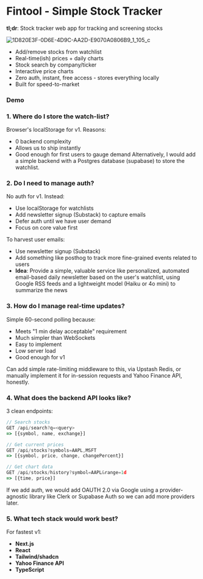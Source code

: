 # Fintool - Simple Stock Tracker

**tl;dr**: Stock tracker web app for tracking and screening stocks

![1D820E3F-0D6E-4D9C-AA2D-E9070A0806B9_1_105_c](https://github.com/user-attachments/assets/e97d277c-c347-4c66-86a3-10d23fbe7837)

- Add/remove stocks from watchlist
- Real-time(ish) prices + daily charts
- Stock search by company/ticker
- Interactive price charts
- Zero auth, instant, free access - stores everything locally
- Built for speed-to-market

### Demo 

### 1. Where do I store the watch-list?
Browser's localStorage for v1. Reasons:
- 0 backend complexity
- Allows us to ship instantly
- Good enough for first users to gauge demand
Alternatively, I would add a simple backend with a Postgres database (supabase) to store the watchlist.

### 2. Do I need to manage auth?
No auth for v1. Instead:
- Use localStorage for watchlists
- Add newsletter signup (Substack) to capture emails
- Defer auth until we have user demand
- Focus on core value first

To harvest user emails:
- Use newsletter signup (Substack)
- Add something like posthog to track more fine-grained events related to users
- **Idea**: Provide a simple, valuable service like personalized, automated email-based daily newsletter based on the user's watchlist, using Google RSS feeds and a lightweight model (Haiku or 4o mini) to summarize the news

### 3. How do I manage real-time updates?
Simple 60-second polling because:
- Meets "1 min delay acceptable" requirement
- Much simpler than WebSockets
- Easy to implement
- Low server load
- Good enough for v1

Can add simple rate-limiting middleware to this, via Upstash Redis, or manually implement it for in-session requests and Yahoo Finance API, honestly.

### 4. What does the backend API looks like?
3 clean endpoints:
```typescript
// Search stocks
GET /api/search?q=<query>
=> [{symbol, name, exchange}]

// Get current prices
GET /api/stocks?symbols=AAPL,MSFT
=> [{symbol, price, change, changePercent}]

// Get chart data
GET /api/stocks/history?symbol=AAPL&range=1d
=> [{time, price}]
```
If we add auth, we would add OAUTH 2.0 via Google using a provider-agnostic library like Clerk or Supabase Auth so we can add more providers later.

### 5. What tech stack would work best?
For fastest v1:
- **Next.js**
- **React** 
- **Tailwind/shadcn** 
- **Yahoo Finance API** 
- **TypeScript** 
